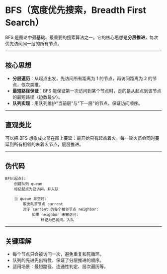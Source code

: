 # BFS（宽度优先搜索，Breadth First Search）

BFS 是图论中最基础、最重要的搜索算法之一。它的核心思想是**分层推进**，每次优先访问同一层的所有节点。

---

## 核心思想
- **分层遍历**：从起点出发，先访问所有距离为 1 的节点，再访问距离为 2 的节点，依次类推。
- **最短路径保证**：BFS 能保证第一次访问到某个节点时，走的是从起点到该节点的最短路径（边数最少）。
- **队列实现**：用队列维护"当前层"与"下一层"的节点，保证访问顺序。

---

## 直观类比
可以把 BFS 想象成火苗在图上蔓延：最开始只有起点着火，每一轮火苗会同时蔓延到所有相邻的未着火节点，层层推进。

---

## 伪代码
```
BFS(起点):
    创建队列 queue
    标记起点为已访问，并入队
    
    当 queue 非空时:
        取出队首节点 current
        对于 current 的每个相邻节点 neighbor:
            如果 neighbor 未被访问:
                标记为已访问，入队
```

---

## 关键理解
- 每个节点只会被访问一次，避免重复和死循环。
- 队列的先进先出特性，保证了分层推进的顺序。
- 适用场景：最短路径、连通性判定、层次遍历等。
